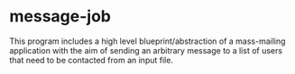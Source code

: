 # message-job
This program includes a high level blueprint/abstraction of a mass-mailing application with the aim of sending an arbitrary message to a list of users that need to be contacted from an input file.
